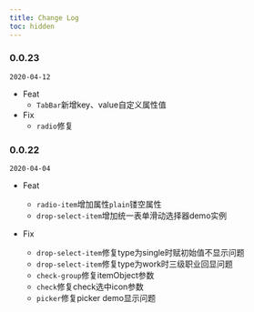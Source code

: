 ```yaml
---
title: Change Log
toc: hidden
---
```


### 0.0.23

`2020-04-12`

- Feat
  - `TabBar`新增key、value自定义属性值
- Fix
  - `radio`修复

### 0.0.22

`2020-04-04`

- Feat
  - `radio-item`增加属性`plain`镂空属性
  - `drop-select-item`增加统一表单滑动选择器demo实例

- Fix
  - `drop-select-item`修复type为single时赋初始值不显示问题
  - `drop-select-item`修复type为work时三级职业回显问题
  - `check-group`修复itemObject参数
  - `check`修复check选中icon参数
  - `picker`修复picker demo显示问题